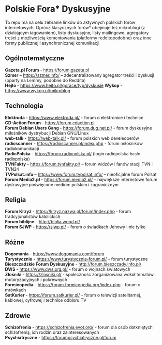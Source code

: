 # Polskie Fora* Dyskusyjne

To repo ma na celu zebranie linków do aktywnych polskich forów internetowych. Oprócz klasycznych forów* obejmuje też mikroblogi (z działającym tagowaniem), listy dyskusyjne, listy mailingowe, agregatory treści z możliwością komentowania (platformy redditopodobne) oraz inne formy publicznej i asynchronicznej komunikacji.

## Ogólnotematyczne
**Gazeta.pl Forum** - https://forum.gazeta.pl  
**Szmer** – https://szmer.info/ – zdecentralizowany agregator treści i dyskusji (oparty na Lemmy, podobne do Reddita)  
**Hejto** - https://www.hejto.pl/gorace/typ/dyskusje
**Wykop** - https://www.wykop.pl/mikroblog  

## Technologia
**Elektroda** - https://www.elektroda.pl/ - forum o elektronice i technice  
**CD-Action Forum** - https://forum.cdaction.pl  
**Forum Debian Users Gang** - https://forum.dug.net.pl/ - forum dyskusyjne miłośników dystrybucji Debian GNU/Linux  
**web-talk** - https://web-talk.pl/ - forum polskich web develeoperów  
**radioscanner** - https://radioscanner.pl/index.php - forum miłośników radiokomunikacji  
**RadioPolska** - https://forum.radiopolska.pl/ (login radiopolska hasło radiopolska)  
**TVNFakty** – https://forum.tvnfakty.pl/ – forum widzów i fanów stacji TVN i TVN24  
**TVPolsat.info** – https://www.forum.tvpolsat.info/ – nieoficjalne forum Polsat  
**Forum Media2.pl** – https://forum.media2.pl/ – największe internetowe forum dyskusyjne poświęcone mediom polskim i zagranicznym

## Religia
**Forum Krzyż** - https://krzyz.nazwa.pl/forum/index.php - forum tradcyjonalistów katolickich  
**Forum biblijne** - http://biblia.webd.pl/  
**Forum SJWP** - https://sjwp.pl/ - forum o świadkach Jehowy i nie tylko  

## Różne
**Dogomania** - https://www.dogomania.com/forum  
**Turystycznie** - https://www.turystycznie-forum.pl/ - forum turystyczne  
**Bieszczadzkie Forum Dyskusyjne** - http://forum.bieszczady.info.pl/  
**DWS** - https://www.dws.org.pl/ - forum o wojnach światowych  
**Złośniki** - https://zlosniki.pl/ - społeczność zorganizowana wokół tematów motoryzacyjnych i pokrewnych  
**Formicopedia** - https://forum.formicopedia.org/index.php - forum o mrówkach  
**SatKurier** - https://forum.satkurier.pl/ - forum o telewizji satelitarnej, kablowej, cyfrowej i technice odbioru TV


## Zdrowie
**Schizofrenia** - https://schizofrenia.evot.org/ - forum dla osób dotkniętych schizofrenią, ich rodzin oraz zainteresowanych  
**Psychiatryczne** - https://forumpsychiatryczne.pl/forum  
